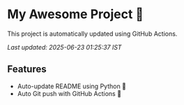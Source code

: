 # My Awesome Project 🚀

This project is automatically updated using GitHub Actions.

_Last updated: 2025-06-23 01:25:37 IST_

## Features
- Auto-update README using Python 🐍
- Auto Git push with GitHub Actions 🤖
